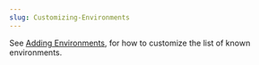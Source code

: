 ```yaml
---
slug: Customizing-Environments
---
```


See [Adding Environments](/docs/auctex/Adding-Environments), for how to customize the list of known environments.
